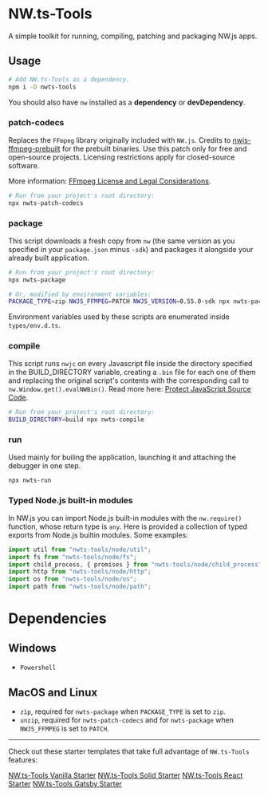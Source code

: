 # NW.ts-Tools
A simple toolkit for running, compiling, patching and packaging NW.js apps.

## Usage
```bash
# Add NW.ts-Tools as a dependency.
npm i -D nwts-tools
```
You should also have `nw` installed as a **dependency** or **devDependency**.

### patch-codecs
Replaces the `FFmpeg` library originally included with `NW.js`. Credits to [nwjs-ffmpeg-prebuilt](https://github.com/nwjs-ffmpeg-prebuilt/nwjs-ffmpeg-prebuilt) for the prebuilt binaries. Use this patch only for free and open-source projects. Licensing restrictions apply for closed-source software.

More information: [FFmpeg License and Legal Considerations](https://www.ffmpeg.org/legal.html).
```bash
# Run from your project's root directory:
npx nwts-patch-codecs
```

### package
This script downloads a fresh copy from `nw` (the same version as you specified in your `package.json` minus `-sdk`) and packages it alongside your already built application.
```bash
# Run from your project's root directory:
npx nwts-package

# Or, modified by environment variables:
PACKAGE_TYPE=zip NWJS_FFMPEG=PATCH NWJS_VERSION=0.55.0-sdk npx nwts-package
```
Environment variables used by these scripts are enumerated inside `types/env.d.ts`.

### compile
This script runs `nwjc` on every Javascript file inside the directory specified in the BUILD_DIRECTORY variable, creating a `.bin` file for each one of them and replacing the original script's contents with the corresponding call to `nw.Window.get().evalNWBin()`. Read more here: [Protect JavaScript Source Code](https://nwjs.readthedocs.io/en/latest/For%20Users/Advanced/Protect%20JavaScript%20Source%20Code/).
```bash
# Run from your project's root directory:
BUILD_DIRECTORY=build npx nwts-compile
```

### run
Used mainly for builing the application, launching it and attaching the debugger in one step.
```bash
npx nwts-run
```

### Typed Node.js built-in modules
In NW.js you can import Node.js built-in modules with the `nw.require()` function, whose return type is `any`. Here is provided a collection of typed exports from Node.js builtin modules. Some examples:
```typescript
import util from "nwts-tools/node/util";
import fs from "nwts-tools/node/fs";
import child_process, { promises } from "nwts-tools/node/child_process";
import http from "nwts-tools/node/http";
import os from "nwts-tools/node/os";
import path from "nwts-tools/node/path";
```

# Dependencies
## Windows
- `Powershell`
## MacOS and Linux
- `zip`, required for `nwts-package` when `PACKAGE_TYPE` is set to `zip`.
- `unzip`, required for `nwts-patch-codecs` and for `nwts-package` when `NWJS_FFMPEG` is set to `PATCH`.

---

Check out these starter templates that take full advantage of `NW.ts-Tools` features:

[NW.ts-Tools Vanilla Starter](https://github.com/davidmartinez10/nwts-vanilla-starter)
[NW.ts-Tools Solid Starter](https://github.com/davidmartinez10/nwts-solid-starter)
[NW.ts-Tools React Starter](https://github.com/davidmartinez10/nwts-react-starter)
[NW.ts-Tools Gatsby Starter](https://github.com/davidmartinez10/nwts-gatsby-starter)
